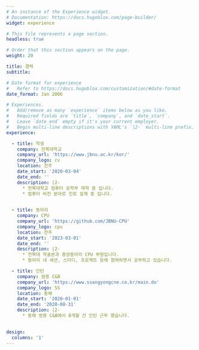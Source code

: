 ```yaml
---
# An instance of the Experience widget.
# Documentation: https://docs.hugoblox.com/page-builder/
widget: experience

# This file represents a page section.
headless: true

# Order that this section appears on the page.
weight: 20

title: 경력
subtitle:

# Date format for experience
#   Refer to https://docs.hugoblox.com/customization/#date-format
date_format: Jan 2006

# Experiences.
#   Add/remove as many `experience` items below as you like.
#   Required fields are `title`, `company`, and `date_start`.
#   Leave `date_end` empty if it's your current employer.
#   Begin multi-line descriptions with YAML's `|2-` multi-line prefix.
experience:

  - title: 학생
    company: 전북대학교
    company_url: 'https://www.jbnu.ac.kr/kor/'
    company_logo: cv
    location: 전주
    date_start: '2020-03-04'
    date_end: ''
    description: |2- 
      * 전북대학교 컴퓨터 공학부 재학 중 입니다.
      * 컴퓨터 비전 분야로 진로 설계 중 입니다.
        

  - title: 동아리
    company: CPU
    company_url: 'https://github.com/JBNU-CPU'
    company_logo: cpu
    location: 전주
    date_start: '2023-03-01'
    date_end: ''
    description: |2-
      * 전북대 학술분과 중앙동아리 CPU 부원입니다.
      * 동아리 내 세션, 스터디, 프로젝트 등에 참여하면서 공부하고 있습니다.

  - title: 인턴
    company: 쌍용 C&B
    company_url: 'https://www.ssangyongcne.co.kr/main.do'
    company_logo: SS
    location: 동해
    date_start: '2020-01-01'
    date_end: '2020-08-31'
    description: |2-
      * 동해 쌍용 C&B에서 8개월 간 인턴 근무 했습니다.
  

design:
  columns: '1'
---
```

